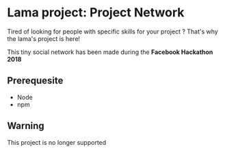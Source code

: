 # Lama project: Project Network
Tired of looking for people with specific skills for your project ?
That's why the lama's project is here!

This tiny social network has been made during the **Facebook Hackathon 2018**

## Prerequesite

- Node
- npm

## Warning

This project is no longer supported
